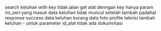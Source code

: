 search keluhan with key tidak jalan
get alat denngan key hanya param no_seri yang masuk
data keluhan tidak muncul setelah tambah padahal response success
data keluhan kurang data foto profile teknisi
tambah keluhan - untuk parameter id_alat tidak ada dokumntasi